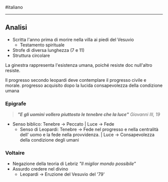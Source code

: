 #italiano

---

## Analisi
- Scritta l'anno prima di morire nella villa ai piedi del Vesuvio
	- Testamento spirituale 
- Strofe di diversa lunghezza (7 e 11)
- Struttura circolare

La  ginestra rappresenta l'esistenza umana, poiché resiste doc null'altro resiste.

Il progresso secondo leopardi deve contemplare il progresso civile e morale.
progresso acquisito dopo la lucida consapevolezza della condizione umana

### Epigrafe
> ***"E gli uomini vollero piuttosto le tenebre che la luce"***
> *Giovanni III, 19*

- Senso biblico: Tenebre -> Peccato | Luce -> Fede
	- Senso di Leopardi: Tenebre -> Fede nel progresso e nella centralità dell' uomo e la fede nella provvidenza.  | Luce -> Consapevolezza della condizione degli umani

### Voltaire
- Negazione della teoria di Lebriz *"Il miglior mondo possibile"*
- Assurdo credere nel divino
	- Leopardi -> Eruzione del Vesuvio del '79'